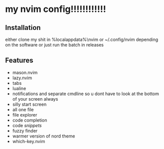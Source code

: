 # my nvim config!!!!!!!!!!!!
## Installation
either clone my shit in %localappdata%\nvim or ~/.config/nvim depending on the software
or just run the batch in releases
## Features
* mason.nvim
* lazy.nvim
* tabs
* lualine
* notifications and separate cmdline so u dont have to look at the bottom of your screen always
* silly start screen
* all one file
* file explorer
* code completion
* code *snippets*
* fuzzy finder
* warmer version of nord theme
* which-key.nvim
